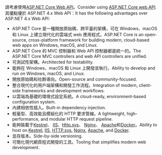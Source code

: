 <span data-ttu-id="a2279-101">請考慮使用[ASP.NET Core Web API](/aspnet/core/web-api)。</span><span class="sxs-lookup"><span data-stu-id="a2279-101">Consider using [ASP.NET Core web API](/aspnet/core/web-api).</span></span> <span data-ttu-id="a2279-102">其優點優於 ASP.NET 4.x Web API：</span><span class="sxs-lookup"><span data-stu-id="a2279-102">It has the following advantages over ASP.NET 4.x Web API:</span></span>

* <span data-ttu-id="a2279-103">ASP.NET Core 是一種開放原始碼、跨平臺的架構，可在 Windows、macOS 和 Linux 上建立現代化的雲端式 web 應用程式。</span><span class="sxs-lookup"><span data-stu-id="a2279-103">ASP.NET Core is an open-source, cross-platform framework for building modern, cloud-based web apps on Windows, macOS, and Linux.</span></span>
* <span data-ttu-id="a2279-104">ASP.NET Core 的 MVC 控制器和 Web API 控制器都是統一的。</span><span class="sxs-lookup"><span data-stu-id="a2279-104">The ASP.NET Core MVC controllers and web API controllers are unified.</span></span>
* <span data-ttu-id="a2279-105">可測試性架構。</span><span class="sxs-lookup"><span data-stu-id="a2279-105">Architected for testability.</span></span>
* <span data-ttu-id="a2279-106">能夠在 Windows、macOS 和 Linux 上開發並執行。</span><span class="sxs-lookup"><span data-stu-id="a2279-106">Ability to develop and run on Windows, macOS, and Linux.</span></span>
* <span data-ttu-id="a2279-107">開放原始碼和社群導向。</span><span class="sxs-lookup"><span data-stu-id="a2279-107">Open-source and community-focused.</span></span>
* <span data-ttu-id="a2279-108">整合現代化的用戶端架構和開發工作流程。</span><span class="sxs-lookup"><span data-stu-id="a2279-108">Integration of modern, client-side frameworks and development workflows.</span></span>
* <span data-ttu-id="a2279-109">以雲端為基礎的環境式設定系統。</span><span class="sxs-lookup"><span data-stu-id="a2279-109">A cloud-ready, environment-based configuration system.</span></span>
* <span data-ttu-id="a2279-110">內建相依性插入。</span><span class="sxs-lookup"><span data-stu-id="a2279-110">Built-in dependency injection.</span></span>
* <span data-ttu-id="a2279-111">輕量型、高效能且模組化的 HTTP 要求管線。</span><span class="sxs-lookup"><span data-stu-id="a2279-111">A lightweight, high-performance, and modular HTTP request pipeline.</span></span>
* <span data-ttu-id="a2279-112">能夠裝載于[Kestrel](/aspnet/core/fundamentals/servers/kestrel)、 [IIS](xref:host-and-deploy/iis/index)、[Http.sys](xref:fundamentals/servers/httpsys)、 [Nginx](xref:host-and-deploy/linux-nginx)、 [Apache](xref:host-and-deploy/linux-apache)和[Docker](xref:host-and-deploy/docker/index)。</span><span class="sxs-lookup"><span data-stu-id="a2279-112">Ability to host on [Kestrel](/aspnet/core/fundamentals/servers/kestrel), [IIS](xref:host-and-deploy/iis/index), [HTTP.sys](xref:fundamentals/servers/httpsys), [Nginx](xref:host-and-deploy/linux-nginx), [Apache](xref:host-and-deploy/linux-apache), and [Docker](xref:host-and-deploy/docker/index).</span></span>
* <span data-ttu-id="a2279-113">並存版本。</span><span class="sxs-lookup"><span data-stu-id="a2279-113">Side-by-side versioning.</span></span>
* <span data-ttu-id="a2279-114">可簡化現代網頁程式開發的工具。</span><span class="sxs-lookup"><span data-stu-id="a2279-114">Tooling that simplifies modern web development.</span></span>
